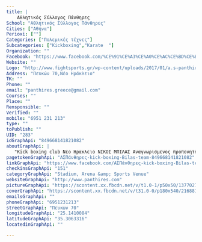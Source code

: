 ```yaml
---
title: |
    Αθλητικός Σύλλογος Πάνθηρες
School: "Αθλητικός Σύλλογος Πάνθηρες"
Cities: ["Αθήνα"]
Perioxi: [""]
Categories: ["Πολεμικές τέχνες"]
Subcategories: ["Kickboxing","Karate  "]
Organization: ""
Facebook: "https://www.facebook.com/%CE%91%CE%A3%CE%A0%CE%AC%CE%BD%CE%B8%CE%B7%CF%81%CE%B5%CF%82-kick-boxing-Bilas-team-849668141821082/"
Website: ""
Logo: "http://www.fightsports.gr/wp-content/uploads/2017/01/a.s-panthires-logo.jpg"
Address: "Πευκών 70,Νέο Ηράκλειο"
TK: ""
Phone: ""
email: "panthires.greece@gmail.com"
Courses: ""
Place: ""
Rensponsible: ""
Verified: ""
mobile: "6951 231 213"
type: ""
toPublish: ""
UID: "283"
idGraphApi: "849668141821082"
aboutGraphApi: | 
   "Kick boxing club Νεο Ηρακλειο ΝΙΚΟΣ ΜΠΙΛΑΣ Αναγνωρισμενος προπονητης απο Γ.Γ.Α - Π.Ο.Κ - W.A.K.O"
pagetokenGraphApi: "ΑΣΠάνθηρες-kick-boxing-Bilas-team-849668141821082"
linkGraphApi: "https://www.facebook.com/ΑΣΠάνθηρες-kick-boxing-Bilas-team-849668141821082/"
checkinsGraphApi: "151"
categoryGraphApi: "Stadium, Arena &amp; Sports Venue"
websiteGraphApi: "http://www.panthires.com"
pictureGraphApi: "https://scontent.xx.fbcdn.net/v/t1.0-1/p50x50/13770276_1011639102290651_6026364430999274668_n.jpg?oh=790852f2d239e31d25313408905ef2b5&amp;oe=5B456D64"
coverGraphApi: "https://scontent.xx.fbcdn.net/v/t31.0-0/p180x540/21688177_1441146216006602_4906657752314194104_o.jpg?oh=75e663507c64c76265824d2e83f4e045&amp;oe=5B3B43B5"
emailsGraphApi: ""
phoneGraphApi: "6951231213"
streetGraphApi: "Πευκων 70"
longitudeGraphApi: "25.1410084"
latitudeGraphApi: "35.3063316"
locatedinGraphApi: ""

---
```




